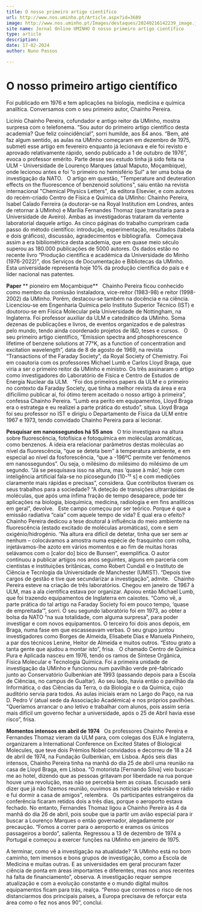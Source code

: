 ```yaml
---
title: O nosso primeiro artigo científico
url: http://www.nos.uminho.pt/Article.aspx?id=3689
image: http://www.nos.uminho.pt/Images/destaques/20240216142239_image.jpg
site name: Jornal Online UMINHO O nosso primeiro artigo científico
type: article
description: 
date: 17-02-2024
author: Nuno Passos

---
```

# O nosso primeiro artigo científico


  

Foi publicado em 1976 e tem aplicações na biologia, medicina e química analítica. Conversamos com o seu primeiro autor, Chainho Pereira.

Licínio Chainho Pereira, cofundador e antigo reitor da UMinho, mostra surpresa com o telefonema. “Sou autor do primeiro artigo científico desta academia? Que feliz coincidência!”, sorri humilde, aos 84 anos. “Bem, até faz algum sentido, as aulas na UMinho começaram em dezembro de 1975, submeti esse artigo em fevereiro enquanto já lecionava e ele foi revisto e aprovado relativamente rápido, sendo publicado a 1 de outubro de 1976”, evoca o professor emérito. Parte desse seu estudo tinha já sido feita na ULM - Universidade de Lourenço Marques (atual Maputo, Moçambique), onde lecionou antes e foi “o primeiro no hemisfério Sul” a ter uma bolsa de investigação da NATO.
 
O artigo em questão, "Temperature and deuteration effects on the fluorescence of benzenoid solutions", saiu então na revista internacional "Chemical Physics Letters", da editora Elsevier, e com autores do recém-criado Centro de Física e Química da UMinho: Chainho Pereira, Isabel Calado Ferreira (a doutorar-se na Royal Institution em Londres, antes de retornar à UMinho) e Marília Fernandes Thomaz (que transitaria para a Universidade de Aveiro). Ambas as investigadoras trataram da vertente laboratorial daquele artigo. As cinco páginas do trabalho cumpriram cada passo do método científico: introdução, experimentação, resultados (tabela e dois gráficos), discussão, agradecimentos e bibliografia.
 
Começava assim a era bibliométrica desta academia, que em quase meio século superou as 180.000 publicações de 5000 autores. Os dados estão no recente livro “Produção científica e académica da Universidade do Minho (1976-2022)”, dos Serviços de Documentação e Bibliotecas da UMinho. Esta universidade representa hoje 10% da produção científica do país e é líder nacional nas patentes.
 

**Paper** ** pioneiro em Moçambique** 
 
Chainho Pereira ficou conhecido como membro da comissão instaladora, vice-reitor (1983-98) e reitor (1998-2002) da UMinho. Porém, destacou-se também na docência e na ciência. Licenciou-se em Engenharia Química pelo Instituto Superior Técnico (IST) e doutorou-se em Física Molecular pela Universidade de Nottingham, na Inglaterra. Foi professor auxiliar da ULM e catedrático da UMinho. Soma dezenas de publicações e livros, de eventos organizados e de palestras pelo mundo, tendo ainda coordenado projetos de I&D, teses e cursos.
 
O seu primeiro artigo científico, “Emission spectra and phosphorescence lifetime of benzene solutions at 77°K, as a function of concentration and excitation wavelength”, data de 8 de agosto de 1969, na revista “Transactions of the Faraday Society”, da Royal Society of Chemistry. Foi em coautoria com os professores Michael Lumb e Carlos Lloyd Braga, que viria a ser o primeiro reitor da UMinho e ministro. Os três assinaram o artigo como investigadores do Laboratório de Física e Centro de Estudos de Energia Nuclear da ULM.
 
“Foi dos primeiros papers da ULM e o primeiro no contexto da Faraday Society, que tinha a melhor revista da área e era dificílimo publicar aí, foi ótimo terem aceitado o nosso artigo à primeira”, confessa Chainho Pereira. “Lumb era perito em equipamentos, Lloyd Braga era o estratega e eu realizei a parte prática do estudo”, situa. Lloyd Braga foi seu professor no IST e dirigiu o Departamento de Física da ULM entre 1967 e 1973, tendo convidado Chainho Pereira para aí lecionar.
 

**Pesquisar em nanossegundos há 55 anos** 
 
O trio investigava na altura sobre fluorescência, fotofísica e fotoquímica em moléculas aromáticas, como benzenos. A ideia era relacionar parâmetros destas moléculas ao nível da fluorescência, “que se deteta bem” à temperatura ambiente, e em especial ao nível da fosforescência, “que a -196ºC permite ver fenómenos em nanossegundos”. Ou seja, o milésimo do milésimo do milésimo de um segundo. “Já se pesquisava isso na altura, mas ‘quase à mão’, hoje com inteligência artificial fala-se no picosegundo [10-¹² s] e com medições claramente mais rápidas e precisas”, considera. Que contributos tiveram os seus trabalhos para a sociedade? “A deteção de transições ultrarrápidas de moléculas, que após uma ínfima fração de tempo desaparece, pode ter aplicações na biologia, bioquímica, medicina, radiologia e em fins analíticos em geral”, devolve.
 
Este campo começou por ser teórico. Porque é que a emissão radiativa “caía” com aquele tempo de vida? E qual era o efeito? Chainho Pereira dedicou a tese doutoral à influência do meio ambiente na fluorescência (estado excitado de moléculas aromáticas), com e sem oxigénio/hidrogénio. “Na altura era difícil de detetar, tinha que ser sem ar nenhum – colocávamos a amostra numa espécie de frasquinho com rolha, injetávamos-lhe azoto em vários momentos e ao fim de muitas horas selávamos com o [calor do] bico de Bunsen”, exemplifica. O autor continuou a publicar artigos nos anos seguintes, alguns em parceria com cientistas e instituições britânicas, como Robert Cundall e o Instituto de Ciência e Tecnlogia da Universidade de Manchester (UMIST). “Depois tive cargos de gestão e tive que secundarizar a investigação”, admite.
 
Chainho Pereira esteve na criação de três laboratórios. Chegou em janeiro de 1967 à ULM, mas a ala científica estava por organizar. Apoiou então Michael Lumb, que foi trazendo equipamentos de Inglaterra em caixotes. “Como vê, a parte prática do tal artigo na Faraday Society foi em pouco tempo, ‘quase de empreitada’”, sorri. O seu segundo laboratório foi em 1973, ao obter a bolsa da NATO “na sua totalidade, com alguma surpresa”, para poder investigar e com novos equipamentos. O terceiro foi dois anos depois, em Braga, numa fase em que escasseavam verbas. O seu grupo juntou investigadores como Borges de Almeida, Elisabete Dias e Manuela Pinheiro, a par dos técnicos Lenine, Heitor de Almeida e muitos outros. “Estou grato a tanta gente que ajudou a montar isto”, frisa.
 
O chamado Centro de Química Pura e Aplicada nasceu em 1976, tendo os ramos de Síntese Orgânica, Física Molecular e Tecnologia Química. Foi a primeira unidade de investigação da UMinho e funcionou num pavilhão verde pré-fabricado junto ao Conservatório Gulbenkian até 1993 (passando depois para a Escola de Ciências, no campus de Gualtar). Ao seu lado, havia então o pavilhão da Informática, o das Ciências da Terra, o da Biologia e o da Química, cujo auditório servia para todos. As aulas iniciais eram no Largo do Paço, na rua D. Pedro V (atual sede da Associação Académica) e nos próprios pavilhões. “Queríamos arrancar o ano letivo e trabalhar com alunos, pois assim seria mais difícil um governo fechar a universidade, após o 25 de Abril havia esse risco”, frisa.
 

**Momentos intensos em abril de 1974** 
 
Os professores Chainho Pereira e Fernandes Thomaz vieram da ULM para, com colegas dos EUA e Inglaterra, organizarem a International Conference on Excited States of Biological Molecules, que teve dois Prémios Nobel convidados e decorreu de 18 a 24 de abril de 1974, na Fundação Gulbenkian, em Lisboa. Após seis dias intensos, Chainho Pereira tinha na manhã do dia 25 de abril uma reunião na casa de Lloyd Braga, em Lisboa. “O motorista [Fernando Silva] veio buscar-me ao hotel, dizendo que as pessoas gritavam por liberdade na rua porque houve uma revolução, mas não se percebia bem as coisas. Escusado será dizer que já não fizemos reunião, ouvimos as notícias pela televisão e rádio e fui dormir a casa de amigos”, relembra.
 
Os participantes estrangeiros da conferência ficaram retidos dois a três dias, porque o aeroporto estava fechado. No entanto, Fernandes Thomaz ligou a Chainho Pereira às 4 da manhã do dia 26 de abril, pois soube que ia partir um avião especial para ir buscar a Lourenço Marques o então governador, alegadamente por precaução. “Fomos a correr para o aeroporto e eramos os únicos passageiros a bordo”, salienta. Regressou a 13 de dezembro de 1974 a Portugal e começou a exercer funções na UMinho em janeiro de 1975.

A terminar, como vê a investigação na atualidade? “A UMinho está no bom caminho, tem imensos e bons grupos de investigação, como a Escola de Medicina e muitas outras. E as universidades em geral procuram fazer ciência de ponta em áreas importantes e diferentes, mas nos anos recentes há falta de financiamento”, observa. A investigação requer sempre atualização e com a evolução constante e o mundo digital muitos equipamentos ficam para trás, realça. “Penso que corremos o risco de nos distanciarmos dos principais países, a Europa precisava de reforçar esta área como o fez nos anos 90”, conclui.

